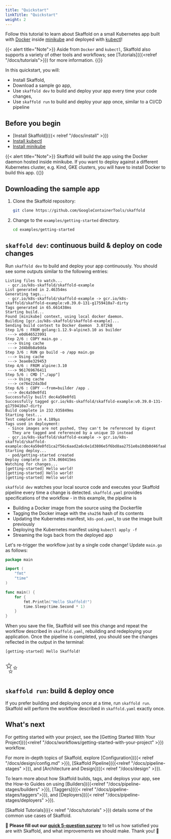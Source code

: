 ```yaml
---
title: "Quickstart"
linkTitle: "Quickstart"
weight: 2
---
```


Follow this tutorial to learn about Skaffold on a small Kubernetes app built with [Docker](https://www.docker.com/) inside [minikube](https://minikube.sigs.k8s.io)
and deployed with [kubectl](https://kubernetes.io/docs/tasks/tools/install-kubectl/)! 

{{< alert title="Note">}}
Aside from `Docker` and `kubectl`, Skaffold also supports a variety of other tools
and workflows; see [Tutorials]({{<relref "/docs/tutorials">}}) for
more information.
{{</alert>}}

In this quickstart, you will:

* Install Skaffold,
* Download a sample go app,
* Use `skaffold dev` to build and deploy your app every time your code changes,
* Use `skaffold run` to build and deploy your app once, similar to a CI/CD pipeline

## Before you begin

* [Install Skaffold]({{< relref "/docs/install" >}})
* [Install kubectl](https://kubernetes.io/docs/tasks/tools/install-kubectl/)
* [Install minikube](https://minikube.sigs.k8s.io/docs/start/)

{{< alert title="Note">}}
Skaffold will build the app using the Docker daemon hosted inside minikube. 
If you want to deploy against a different Kubernetes cluster, e.g. Kind, GKE clusters, you will have to install Docker to build this app.
{{</alert>}}

## Downloading the sample app

1. Clone the Skaffold repository:

    ```bash
    git clone https://github.com/GoogleContainerTools/skaffold
    ```

1. Change to the `examples/getting-started` directory.

    ```bash
    cd examples/getting-started
    ```

## `skaffold dev`: continuous build & deploy on code changes

Run `skaffold dev` to build and deploy your app continuously.
You should see some outputs similar to the following entries:

```
Listing files to watch...
 - gcr.io/k8s-skaffold/skaffold-example
List generated in 2.46354ms
Generating tags...
 - gcr.io/k8s-skaffold/skaffold-example -> gcr.io/k8s-skaffold/skaffold-example:v0.39.0-131-g1759410a7-dirty
Tags generated in 65.661438ms
Starting build...
Found [minikube] context, using local docker daemon.
Building [gcr.io/k8s-skaffold/skaffold-example]...
Sending build context to Docker daemon  3.072kB
Step 1/6 : FROM golang:1.12.9-alpine3.10 as builder
 ---> e0d646523991
Step 2/6 : COPY main.go .
 ---> Using cache
 ---> 2d4b0b8a9dda
Step 3/6 : RUN go build -o /app main.go
 ---> Using cache
 ---> 3eae8e329453
Step 4/6 : FROM alpine:3.10
 ---> 961769676411
Step 5/6 : CMD ["./app"]
 ---> Using cache
 ---> ce76e22da3bd
Step 6/6 : COPY --from=builder /app .
 ---> dec4a50e0fd1
Successfully built dec4a50e0fd1
Successfully tagged gcr.io/k8s-skaffold/skaffold-example:v0.39.0-131-g1759410a7-dirty
Build complete in 232.935849ms
Starting test...
Test complete in 4.189µs
Tags used in deployment:
 - Since images are not pushed, they can't be referenced by digest
   They are tagged and referenced by a unique ID instead
 - gcr.io/k8s-skaffold/skaffold-example -> gcr.io/k8s-skaffold/skaffold-example:dec4a50e0fd1ca2f56c6aad2a6c6e1d3806e5f6bd8aa2751e0a10db0d46faaba
Starting deploy...
 - pod/getting-started created
Deploy complete in 374.060415ms
Watching for changes...
[getting-started] Hello world!
[getting-started] Hello world!
[getting-started] Hello world!

```

`skaffold dev` watches your local source code and executes your Skaffold pipeline
every time a change is detected. `skaffold.yaml` provides specifications of the
workflow - in this example, the pipeline is

* Building a Docker image from the source using the Dockerfile
* Tagging the Docker image with the `sha256` hash of its contents
* Updating the Kubernetes manifest, `k8s-pod.yaml`, to use the image built previously
* Deploying the Kubernetes manifest using `kubectl apply -f`
* Streaming the logs back from the deployed app

Let's re-trigger the workflow just by a single code change!
Update `main.go` as follows:

```go
package main

import (
	"fmt"
	"time"
)

func main() {
	for {
		fmt.Println("Hello Skaffold!")
		time.Sleep(time.Second * 1)
	}
}
```

When you save the file, Skaffold will see this change and repeat the workflow described in
`skaffold.yaml`, rebuilding and redeploying your application. Once the pipeline
is completed, you should see the changes reflected in the output in the terminal:

```
[getting-started] Hello Skaffold!
```

<span style="font-size: 36pt">✨</span>

## `skaffold run`: build & deploy once 

If you prefer building and deploying once at a time, run `skaffold run`.
Skaffold will perform the workflow described in `skaffold.yaml` exactly once.

## What's next

For getting started with your project, see the [Getting Started With Your Project]({{<relref "/docs/workflows/getting-started-with-your-project" >}}) workflow.

For more in-depth topics of Skaffold, explore [Configuration]({{< relref "/docs/design/config.md" >}}),
[Skaffold Pipeline]({{<relref "/docs/pipeline-stages" >}}), and [Architecture and Design]({{< relref "/docs/design" >}}).

To learn more about how Skaffold builds, tags, and deploys your app, see the How-to Guides on
using [Builders]({{<relref "/docs/pipeline-stages/builders" >}}), [Taggers]({{< relref "/docs/pipeline-stages/taggers">}}), and [Deployers]({{< relref "/docs/pipeline-stages/deployers" >}}).

[Skaffold Tutorials]({{< relref "/docs/tutorials" >}}) details some of the common use cases of Skaffold.

:mega: **Please fill out our [quick 5-question survey](https://forms.gle/BMTbGQXLWSdn7vEs6)** to tell us how satisfied you are with Skaffold, and what improvements we should make. Thank you! :dancers:
